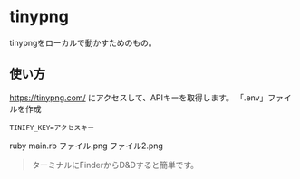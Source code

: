 # tinypng
tinypngをローカルで動かすためのもの。

## 使い方
https://tinypng.com/ にアクセスして、APIキーを取得します。
「.env」ファイルを作成

```
TINIFY_KEY=アクセスキー
```


ruby main.rb ファイル.png ファイル2.png

> ターミナルにFinderからD&Dすると簡単です。
